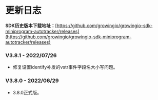 # 更新日志

**SDK历史版本下载地址：**[https://github.com/growingio/growingio-sdk-miniprogram-autotracker/releases](https://github.com/growingio/growingio-sdk-miniprogram-autotracker/releases)



### V3.8.1 - 2022/07/26

* 修复设置identify补发的vstr事件字段名大小写问题。

### V3.8.0 - 2022/06/29

* 3.8.0正式版。
